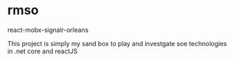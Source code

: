 # rmso
react-mobx-signalr-orleans

This project is simply my sand box to play and investgate soe technologies in
.net core and reactJS